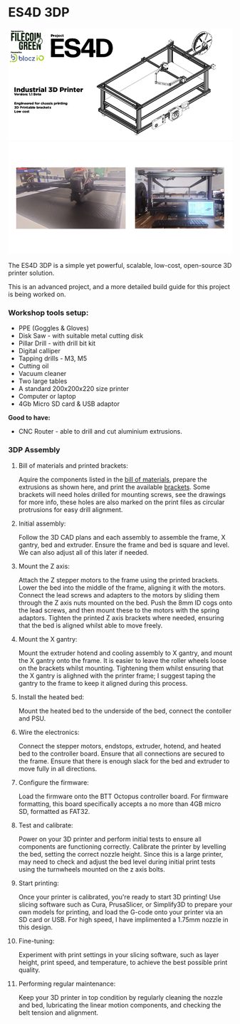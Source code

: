 # ES4D 3DP
![screenshot](https://github.com/Monolithcreative/ES4D/blob/main/ES4D-3DP.png)
![screenshot](https://github.com/Monolithcreative/ES4D/blob/main/ES4D_3DPpics.png)

The ES4D 3DP is a simple yet powerful, scalable, low-cost, open-source 3D printer solution.

This is an advanced project, and a more detailed build guide for this project is being worked on.

### Workshop tools setup:

- PPE (Goggles & Gloves)
- Disk Saw - with suitable metal cutting disk
- Pillar Drill - with drill bit kit
- Digital calliper
- Tapping drills - M3, M5
- Cutting oil
- Vacuum cleaner
- Two large tables
- A standard 200x200x220 size printer
- Computer or laptop
- 4Gb Micro SD card & USB adaptor

**Good to have:**

- CNC Router - able to drill and cut aluminium extrusions.

### 3DP Assembly

1. Bill of materials and printed brackets: 

    Aquire the components listed in the [bill of materials](https://github.com/Monolithcreative/ES4D/blob/main/ES4D_3DP_V1.1_BOM.pdf), prepare the extrusions as shown here, and print the available [brackets](https://github.com/Monolithcreative/ES4D/tree/3DP-Printable-Parts). Some brackets will need holes drilled for mounting screws, see the drawings for more info, these holes are also marked on the print files as circular protrusions for easy drill alignment.

2. Initial assembly: 

    Follow the 3D CAD plans and each assembly to assemble the frame, X gantry, bed and extruder. Ensure the frame and bed is square and level. We can also adjust all of this later if needed.
    
3. Mount the Z axis: 
    
    Attach the Z stepper motors to the frame using the printed brackets. Lower the bed into the middle of the frame, aligning it with the motors.  Connect the lead screws and adapters to the motors by sliding them through the Z axis nuts mounted on the bed. Push the 8mm ID cogs onto the lead screws, and then mount these to the motors with the spring adaptors. Tighten the printed Z axis brackets where needed, ensuring that the bed is aligned whilst able to move freely.
    
4. Mount the X gantry: 
    
    Mount the extruder hotend and cooling assembly to X gantry, and mount the X gantry onto the frame. It is easier to leave the roller wheels loose on the brackets whilst mounting. Tightening them whilst ensuring that the X gantry is alighned with the printer frame; I suggest taping the gantry to the frame to keep it aligned during this process.
    
5. Install the heated bed:
    
    Mount the heated bed to the underside of the bed, connect the contoller and PSU.

6. Wire the electronics: 
    
    Connect the stepper motors, endstops, extruder, hotend, and heated bed to the controller board. Ensure that all connections are secured to the frame. Ensure that there is enough slack for the bed and extruder to move fully in all directions.
    
7. Configure the firmware: 
    
    Load the firmware onto the BTT Octopus controller board. For firmware formatting, this board specifically accepts a no more than 4GB micro SD, formatted as FAT32. 
    
8. Test and calibrate: 
    
    Power on your 3D printer and perform initial tests to ensure all components are functioning correctly. Calibrate the printer by levelling the bed, setting the correct nozzle height. Since this is a large printer, may need to check and adjust the bed level during initial print tests using the turnwheels mounted on the z axis bolts.
    
9. Start printing: 
    
    Once your printer is calibrated, you're ready to start 3D printing! Use slicing software such as Cura, PrusaSlicer, or Simplify3D to prepare your own models for printing, and load the G-code onto your printer via an SD card or USB. For high speed, I have implimented a 1.75mm nozzle in this design. 
    
10. Fine-tuning: 
    
    Experiment with print settings in your slicing software, such as layer height, print speed, and temperature, to achieve the best possible print quality.
    
11. Performing regular maintenance: 
    
    Keep your 3D printer in top condition by regularly cleaning the nozzle and bed, lubricating the linear motion components, and checking the belt tension and alignment.
